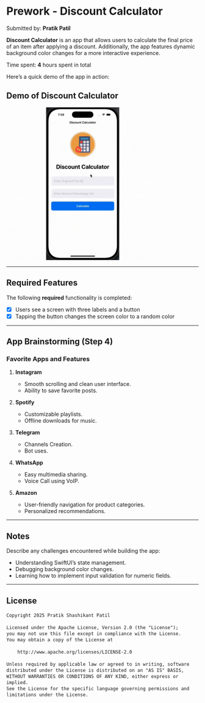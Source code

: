 # Prework - Discount Calculator

Submitted by: **Pratik Patil**

**Discount Calculator** is an app that allows users to calculate the final price of an item after applying a discount. Additionally, the app features dynamic background color changes for a more interactive experience.

Time spent: **4** hours spent in total

Here’s a quick demo of the app in action:

## Demo of Discount Calculator
<img src="https://github.com/github-pratik/App_codepath/blob/main/ioscodepath.gif" alt="Demo of Discount Calculator" width="400">

---

## Required Features

The following **required** functionality is completed:

- [x] Users see a screen with three labels and a button
- [x] Tapping the button changes the screen color to a random color

---

## App Brainstorming (Step 4)

### Favorite Apps and Features

1. **Instagram**
   - Smooth scrolling and clean user interface.
   - Ability to save favorite posts.

2. **Spotify**
   - Customizable playlists.
   - Offline downloads for music.

3. **Telegram**
   - Channels Creation.
   - Bot uses.

4. **WhatsApp**
   - Easy multimedia sharing.
   - Voice Call using VoIP.

5. **Amazon**
   - User-friendly navigation for product categories.
   - Personalized recommendations.

---

## Notes

Describe any challenges encountered while building the app:
- Understanding SwiftUI’s state management.
- Debugging background color changes.
- Learning how to implement input validation for numeric fields.

---

## License

    Copyright 2025 Pratik Shashikant Patil

    Licensed under the Apache License, Version 2.0 (the "License");
    you may not use this file except in compliance with the License.
    You may obtain a copy of the License at

        http://www.apache.org/licenses/LICENSE-2.0

    Unless required by applicable law or agreed to in writing, software
    distributed under the License is distributed on an "AS IS" BASIS,
    WITHOUT WARRANTIES OR CONDITIONS OF ANY KIND, either express or implied.
    See the License for the specific language governing permissions and
    limitations under the License.

